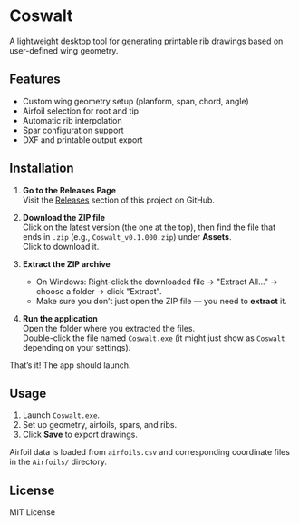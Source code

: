 # Coswalt

A lightweight desktop tool for generating printable rib drawings based on user-defined wing geometry.

## Features

- Custom wing geometry setup (planform, span, chord, angle)
- Airfoil selection for root and tip
- Automatic rib interpolation
- Spar configuration support
- DXF and printable output export

## Installation

1. **Go to the Releases Page**  
   Visit the [Releases](https://github.com/MrArtur0074/Team-Project-9/releases) section of this project on GitHub.

2. **Download the ZIP file**  
   Click on the latest version (the one at the top), then find the file that ends in `.zip` (e.g., `Coswalt_v0.1.000.zip`) under **Assets**.  
   Click to download it.

3. **Extract the ZIP archive**
    - On Windows: Right-click the downloaded file → "Extract All..." → choose a folder → click "Extract".
    - Make sure you don’t just open the ZIP file — you need to **extract** it.

4. **Run the application**  
   Open the folder where you extracted the files.  
   Double-click the file named `Coswalt.exe` (it might just show as `Coswalt` depending on your settings).

That’s it! The app should launch.

## Usage

1. Launch `Coswalt.exe`.
2. Set up geometry, airfoils, spars, and ribs.
3. Click **Save** to export drawings.

Airfoil data is loaded from `airfoils.csv` and corresponding coordinate files in the `Airfoils/` directory.

## License

MIT License
